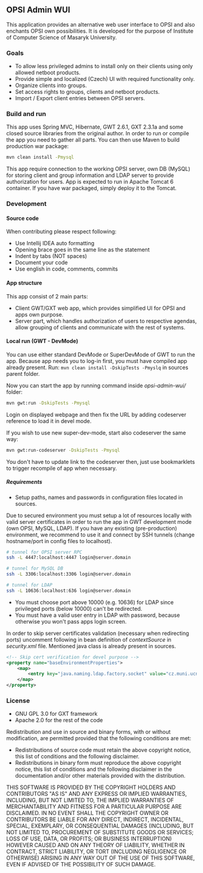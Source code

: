 ## OPSI Admin WUI

This application provides an alternative web user interface to OPSI and also enchants OPSI own possibilities. It is developed for the purpose of Institute of Computer Science of Masaryk University.

### Goals

* To allow less privileged admins to install only on their clients using only allowed netboot products.
* Provide simple and localized (Czech) UI with required functionality only.
* Organize clients into groups.
* Set access rights to groups, clients and netboot products.
* Import / Export client entries between OPSI servers.

### Build and run

This app uses Spring MVC, Hibernate, GWT 2.6.1, GXT 2.3.1a and some closed source libraries from the original author. In order to run or compile the app you need to gather all parts. You can then use Maven to build production war package:

```bash
mvn clean install -Pmysql
```

This app require connection to the working OPSI server, own DB (MySQL) for storing client and group information and LDAP server to provide authorization for users. App is expected to run in Apache Tomcat 6 container. If you have war packaged, simply deploy it to the Tomcat.

### Development

#### Source code

When contributing please respect following:

* Use Intellij IDEA auto formatting
* Opening brace goes in the same line as the statement
* Indent by tabs (NOT spaces)
* Document your code
* Use english in code, comments, commits

#### App structure

This app consist of 2 main parts:

* Client GWT/GXT web app, which provides simplified UI for OPSI and apps own purpose.
* Server part, which handles authorization of users to respective agendas, allow grouping of clients and communicate with the rest of systems.

#### Local run (GWT - DevMode)

You can use either standard DevMode or SuperDevMode of GWT to run the app. Because app needs you to log-in first, you must have compiled app already present. Run: ``mvn clean install -DskipTests -Pmyslq`` in sources parent folder.

Now you can start the app by running command inside *opsi-admin-wui/* folder:

```bash
mvn gwt:run -DskipTests -Pmysql
```

Login on displayed webpage and then fix the URL by adding codeserver reference to load it in devel mode.

If you wish to use new super-dev-mode, start also codeserver the same way:

```bash
mvn gwt:run-codeserver -DskipTests -Pmysql
```

You don't have to update link to the codeserver then, just use bookmarklets to trigger recompile of app when necessary.

##### Requirements

* Setup paths, names and passwords in configuration files located in sources.

Due to secured environment you must setup a lot of resources locally with valid server certificates in order to run the app in GWT development mode (own OPSI, MySQL, LDAP).
If you have any existing (pre-production) environment, we recommend to use it and connect by SSH tunnels (change hostname/port in config files to localhost).

```bash
# tunnel for OPSI server RPC
ssh -L 4447:localhost:4447 login@server.domain

# tunnel for MySQL DB
ssh -L 3306:localhost:3306 login@server.domain

# tunnel for LDAP
ssh -L 10636:localhost:636 login@server.domain
```

* You must choose port above 10000 (e.g. 10636) for LDAP since privileged ports (below 10000) can't be redirected.
* You must have a valid user entry in LDAP with password, because otherwise you won't pass apps login screen.

In order to skip server certificates validation (necessary when redirecting ports) uncomment following in bean definition of *contextSource* in *security.xml* file.
Mentioned java class is already present in sources.

```xml
<!-- Skip cert verification for devel purpose -->
<property name="baseEnvironmentProperties">
	<map>
		<entry key="java.naming.ldap.factory.socket" value="cz.muni.ucn.opsi.wui.security.BlindSSLSocketFactory"/>
	</map>
</property>
```

### License

* GNU GPL 3.0 for GXT framework
* Apache 2.0 for the rest of the code

Redistribution and use in source and binary forms, with or without modification, are permitted provided that the following conditions are met:

- Redistributions of source code must retain the above copyright notice, this list of conditions and the following disclaimer.
- Redistributions in binary form must reproduce the above copyright notice, this list of conditions and the following disclaimer in the documentation and/or other materials provided with the distribution.

THIS SOFTWARE IS PROVIDED BY THE COPYRIGHT HOLDERS AND
CONTRIBUTORS "AS IS" AND ANY EXPRESS OR IMPLIED WARRANTIES,
INCLUDING, BUT NOT LIMITED TO, THE IMPLIED WARRANTIES OF
MERCHANTABILITY AND FITNESS FOR A PARTICULAR PURPOSE ARE
DISCLAIMED. IN NO EVENT SHALL THE COPYRIGHT OWNER OR CONTRIBUTORS
BE LIABLE FOR ANY DIRECT, INDIRECT, INCIDENTAL, SPECIAL,
EXEMPLARY, OR CONSEQUENTIAL DAMAGES (INCLUDING, BUT NOT LIMITED
TO, PROCUREMENT OF SUBSTITUTE GOODS OR SERVICES; LOSS OF USE,
DATA, OR PROFITS; OR BUSINESS INTERRUPTION) HOWEVER CAUSED AND ON
ANY THEORY OF LIABILITY, WHETHER IN CONTRACT, STRICT LIABILITY,
OR TORT (INCLUDING NEGLIGENCE OR OTHERWISE) ARISING IN ANY WAY
OUT OF THE USE OF THIS SOFTWARE, EVEN IF ADVISED OF THE
POSSIBILITY OF SUCH DAMAGE.